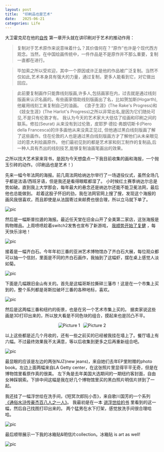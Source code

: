 ```yaml
---
layout: post
title:  "印刷品也是艺术"
date:   2025-06-21
categories: Life
---
```


大卫霍克尼在他的<a href="https://zseun.github.io/book/2024/10/06/Thats-the-way-I-see-it.html" target="_blank" rel="noopener noreferrer">自传</a>
第一章开头就在讲印刷对于艺术的推动作用：


> 复制对于艺术原作来说意味着什么？其价值何在？“原作”也许是个现代西方观念。当然，在中国绘画传统中，一件作品是不是原作并不那么重要，复制一直都在进行。

> 毕加索之所以受欢迎，其中一个原因或许正是他的作品被广泛复制。当然不仅如此,艺术本身具有强大的力量，通过复制，更多人能看到它，对它做出回应。

> 此前要复制画作只能靠线刻版画,许多人,包括画家在内，过去就是通过线刻版画来认识名画的。有些画家借助线刻版画出了名，比如贺加斯(Hogarth),他雇用线刻工来复制自己的油画。
> 《浪子生涯》(The Rake's Progress)和《妓女生涯》(The Harlot's Progress)之所以非常出名,是因为它们随处可见,不是只有伦敦才有。
> 我认为今天的艺术家大大低估了绘画和印刷之间的联系。修拉(Seurat) 从来没有到过伦敦，皮耶罗·德拉·弗朗切斯卡(Piero della Francesca)的许多画他从来没真正见过,
> 但他通过黑白线刻版画了解了这些画作。住在伦敦的人也是通过黑白线刻版画方才了解他们从未亲眼见过的意大利绘画原作。
> 他们最初见到的都是艺术家和刻工制作的复制品,后一种人具有杰出的线刻技艺,能够复制油画笔画出的效果。

之所以找大艺术家来背书，是因为今天想盘点一下我目前收集的画和海报，一个抛玉引砖的动作。（印刷品也是艺术！）

先来一幅今年法网的海报。前几周法网给纳达尔举行了一场退役仪式，虽然全场几乎都是法语/西班牙语，但是我还是看得眼眶都湿了。
小时候红土赛季纳达尔总是势如破。直到我上大学那会，每年最大的悬念还是纳达尔还能不能卫冕法网，最后他也总能做到。
趁着这股子怀旧的劲，我在法网官网上搜了搜，发现这个海报的画风我很喜欢，而且即使是从法国寄过来邮费也很合理，所以立马就下单了。

![pic](/image/ppic_1.jpg)

然后是一幅斯普拉遁的海报。最近任天堂在旧金山开了全美第二家店，这张海报是购物赠品。上周喷喷趁着switch2发售也宣布了新游戏，
<a href="http://localhost:4000/life/2025/06/16/journal_11.html" target="_blank" rel="noopener noreferrer">我顺势开始了复健</a> 
，每天快乐涂地！

![pic](/image/ppic_2.jpg)

接着是一幅齐白石。今年年初三番的亚洲艺术博物馆办了齐白石大展，每位观众都可以抽一个信封，里面是不同的齐白石画作，我抽到了这幅虾，摆在桌上感觉人淡如菊。

![pic](/image/ppic_3.jpg)

下面是几幅跟旧金山有关的。首先是这幅哥斯拉撕碎三藩市！这是在一个市集上买到的，整个系列都是哥斯拉破坏三番的各种地标，喜欢。

![pic](/image/ppic_4.jpg)

然后是这两幅三番和纽约的街景，也是在另一个艺术市集上买的。
据卖家说这些画是3D打印出来的，所以放大看是不同色块的组合，摸起来也是凹凸不平。

<div class="side-by-side">
  <img src="/image/ppic_5.jpg" alt="Picture 1">
  <img src="/image/ppic_6.jpg" alt="Picture 2">
</div>

以上这些都是近几个月收的，还有一些之前买的已经被我挂在墙上了。餐厅墙上有六幅。不过最终效果我不太满意，等以后收集到更多之后再重新组合吧。

![pic](/image/ppic_7.jpg)

最显眼的应该是左边的两张NJZ(new jeans)，来自她们去年EP里附赠的photo book。左边上面两幅来自LA Getty center，在这张照片里显得平平无奇，但是在博物馆里看原作真的很美。 
左下角是去年美国大选期间的一期纽约客封面，自由女神踩钢索。下排中间这幅是我在好几个博物馆里买的黑白照片明信片拼到了一起。

我还挂了一幅浮世绘在洗手间，《短冥次郎阮小吾》，来自歌川国芳的一个系列
<a href="https://ja.wikipedia.org/wiki/%E9%80%9A%E4%BF%97%E6%B0%B4%E6%BB%B8%E4%BC%9D%E8%B1%AA%E5%82%91%E7%99%BE%E5%85%AB%E4%BA%BA%E4%B9%8B%E4%B8%80%E5%80%8B" target="_blank" rel="noopener noreferrer">《通俗水浒传豪杰百八人之一人》</a>。 
我最初是在一本
<a href="http://localhost:4000/culture/2024/01/19/paint.html" target="_blank" rel="noopener noreferrer">讲浮世绘的书</a>
里看到的这一幅，然后自己找图打印出来的。
两个猛男在水下打架，感觉放洗手间很合理哈哈。

![pic](/image/ppic_9.jpg)

最后顺带展示一下我的冰箱贴&明信片collection。冰箱贴 is art as well!

![pic](/image/ppic_8.jpg)

<style>
.side-by-side {
  display: flex;
  gap: 10px; /* space between images */
  justify-content: center; /* center the whole block */
  align-items: center;
  flex-wrap: wrap; /* allow wrapping on small screens */
}

.side-by-side img {
  max-width: 45%; /* ensure images don’t overflow */
  height: auto;
  border-radius: 4px;
}
</style>







